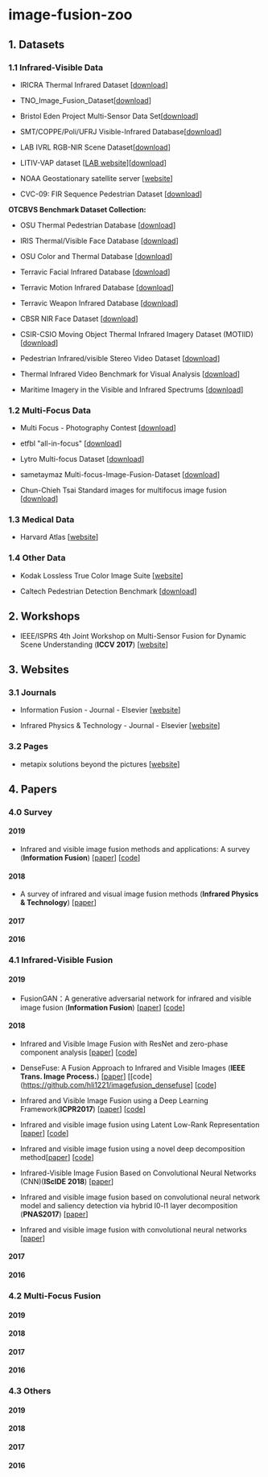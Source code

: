 
# image-fusion-zoo

## 1. Datasets

### 1.1 Infrared-Visible Data

- <a name="todo"></a>  IRICRA Thermal Infrared Dataset [[download](https://projects.asl.ethz.ch/datasets/doku.php?id=ir:iricra2014)]

- <a name="todo"></a>  TNO_Image_Fusion_Dataset[[download](https://figshare.com/articles/TNO_Image_Fusion_Dataset/1008029)]

- <a name="todo"></a>  Bristol Eden Project Multi-Sensor Data Set[[download](http://www.cis.rit.edu/pelz/scanpaths/data/bristol-eden.htm)]

- <a name="todo"></a>  SMT/COPPE/Poli/UFRJ Visible-Infrared Database[[download](http://www02.smt.ufrj.br/~fusion/)]

- <a name="todo"></a>  LAB IVRL RGB-NIR Scene Dataset[[download](https://ivrl.epfl.ch/research-2/research-downloads/supplementary_material-cvpr11-index-html/)]

- <a name="todo"></a>  LITIV-VAP dataset [[LAB website](https://www.polymtl.ca/litiv/codes-et-bases-de-donnees)][[download](https://drive.google.com/open?id=0B55Ba7lWTLh4SzlQWEN5bXJjc0U)]

- <a name="todo"></a>  NOAA Geostationary satellite server [[website](https://www.goes.noaa.gov/)]

- <a name="todo"></a>  CVC-09: FIR Sequence Pedestrian Dataset [[download](http://adas.cvc.uab.es/elektra/enigma-portfolio/item-1/)]

**OTCBVS Benchmark Dataset Collection:**

- <a name="todo"></a>  OSU Thermal Pedestrian Database [[download](http://vcipl-okstate.org/pbvs/bench/Data/01/download.html)]

- <a name="todo"></a>  IRIS Thermal/Visible Face Database [[download](http://vcipl-okstate.org/pbvs/bench/Data/02/download.html)]

- <a name="todo"></a>  OSU Color and Thermal Database [[download](http://vcipl-okstate.org/pbvs/bench/Data/03/download.html)]

- <a name="todo"></a>  Terravic Facial Infrared Database [[download](http://vcipl-okstate.org/pbvs/bench/Data/04/download.html)]

- <a name="todo"></a>  Terravic Motion Infrared Database [[download](http://vcipl-okstate.org/pbvs/bench/Data/05/download.html)]

- <a name="todo"></a>  Terravic Weapon Infrared Database [[download](http://vcipl-okstate.org/pbvs/bench/Data/06/download.html)]

- <a name="todo"></a>  CBSR NIR Face Dataset [[download](http://vcipl-okstate.org/pbvs/bench/Data/07/download.html)]

- <a name="todo"></a>  CSIR-CSIO Moving Object Thermal Infrared Imagery Dataset (MOTIID) [[download](http://vcipl-okstate.org/pbvs/bench/Data/09/Benchmark.zip)]

- <a name="todo"></a>  Pedestrian Infrared/visible Stereo Video Dataset [[download](http://www.polymtl.ca/litiv/vid/BilodeauetAlInfraredDataset.zip)]

- <a name="todo"></a>  Thermal Infrared Video Benchmark for Visual Analysis [[download](http://csr.bu.edu/BU-TIV/BUTIV.html)]

- <a name="todo"></a>  Maritime Imagery in the Visible and Infrared Spectrums [[download](http://vcipl-okstate.org/pbvs/bench/Data/12/VAIS.zip)]

### 1.2 Multi-Focus Data

- <a name="todo"></a>  Multi Focus - Photography Contest [[download](http://www.pxleyes.com/photography-contest/19726)]

- <a name="todo"></a>  etfbl "all-in-focus" [[download](http://dsp.etfbl.net/mif/)]

- <a name="todo"></a>  Lytro Multi-focus Dataset [[download](https://mansournejati.ece.iut.ac.ir/content/lytro-multi-focus-dataset)]

- <a name="todo"></a>  sametaymaz Multi-focus-Image-Fusion-Dataset [[download](https://github.com/sametaymaz/Multi-focus-Image-Fusion-Dataset)]

- <a name="todo"></a>  Chun-Chieh Tsai Standard images for multifocus image fusion [[download](https://ww2.mathworks.cn/matlabcentral/fileexchange/45992-standard-images-for-multifocus-image-fusion?s_tid=FX_rc3_behav)]

### 1.3 Medical Data

- <a name="todo"></a>  Harvard Atlas [[website](http://www.med.harvard.edu/aanlib/home.html)]

### 1.4 Other Data

- <a name="todo"></a>  Kodak Lossless True Color Image Suite [[website](http://r0k.us/graphics/kodak/)]

- <a name="todo"></a>  Caltech Pedestrian Detection Benchmark [[download](http://www.vision.caltech.edu/Image_Datasets/CaltechPedestrians/)]


## 2. Workshops

- <a name="todo"></a>  IEEE/ISPRS 4th Joint Workshop on Multi-Sensor Fusion for Dynamic Scene Understanding (**ICCV 2017**) [[website](https://www.msf-workshop.com/)]

## 3. Websites

### 3.1 Journals

- <a name="todo"></a>  Information Fusion - Journal - Elsevier [[website](https://www.journals.elsevier.com/information-fusion/)]

- <a name="todo"></a>  Infrared Physics & Technology - Journal - Elsevier [[website](https://www.journals.elsevier.com/infrared-physics-and-technology/)]

### 3.2 Pages

- <a name="todo"></a>  metapix solutions beyond the pictures [[website](http://www.metapix.de/fusion.htm)]

## 4. Papers

### 4.0 Survey

#### 2019
- <a name="todo"></a> Infrared and visible image fusion methods and applications: A survey (**Information Fusion**) [[paper](https://openreview.net/forum?id=Hkf2_sC5FX)] [[code](https://doi.org/10.1016/j.inffus.2018.02.004)]

#### 2018
 - <a name="todo"></a> A survey of infrared and visual image fusion methods (**Infrared Physics & Technology**) [[paper](https://doi.org/10.1016/j.infrared.2017.07.010)]

#### 2017

#### 2016

### 4.1 Infrared-Visible Fusion

#### 2019
- <a name="todo"></a> FusionGAN：A generative adversarial network for infrared and visible image fusion (**Information Fusion**) [[paper](https://doi.org/10.1016/j.inffus.2018.09.004)] [[code](https://github.com/jiayi-ma/FusionGAN)]

#### 2018
 - <a name="todo"></a> Infrared and Visible Image Fusion with ResNet and zero-phase component analysis [[paper](https://arxiv.org/abs/1806.07119)] [[code](https://github.com/hli1221/imagefusion_resnet50)]

- <a name="todo"></a> DenseFuse: A Fusion Approach to Infrared and Visible Images (**IEEE Trans. Image Process.**) [[paper](https://arxiv.org/abs/1804.08361)] [[code](https://github.com/hli1221/imagefusion_densefuse] [[code](https://github.com/srinu007/MultiModelImageFusion)]

- <a name="todo"></a> Infrared and Visible Image Fusion using a Deep Learning Framework(**ICPR2017**) [[paper](https://arxiv.org/pdf/1804.06992)] [[code](https://github.com/hli1221/imagefusion_deeplearning)]

- <a name="todo"></a> Infrared and visible image fusion using Latent Low-Rank Representation [[paper](https://arxiv.org/abs/1804.08992)] [[code](https://github.com/exceptionLi/imagefusion_Infrared_visible_latlrr)]

- <a name="todo"></a> Infrared and visible image fusion using a novel deep decomposition method[[paper](https://arxiv.org/abs/1811.02291)] [[code](https://github.com/hli1221/imagefusion_deepdecomposition)]

- <a name="todo"></a> Infrared-Visible Image Fusion Based on Convolutional Neural Networks (CNN)(**IScIDE 2018**) [[paper](https://link.springer.com/chapter/10.1007%2F978-3-030-02698-1_26)]

- <a name="todo"></a> Infrared and visible image fusion based on convolutional neural network model and saliency detection via hybrid l0-l1 layer decomposition (**PNAS2017**) [[paper](https://doi.org/10.1117/1.JEI.27.6.063036)]

- <a name="todo"></a> Infrared and visible image fusion with convolutional neural networks [[paper](https://www.worldscientific.com/doi/abs/10.1142/S0219691318500182)]

#### 2017

#### 2016

### 4.2 Multi-Focus Fusion

#### 2019

#### 2018

#### 2017

#### 2016

### 4.3 Others

#### 2019

#### 2018

#### 2017

#### 2016



